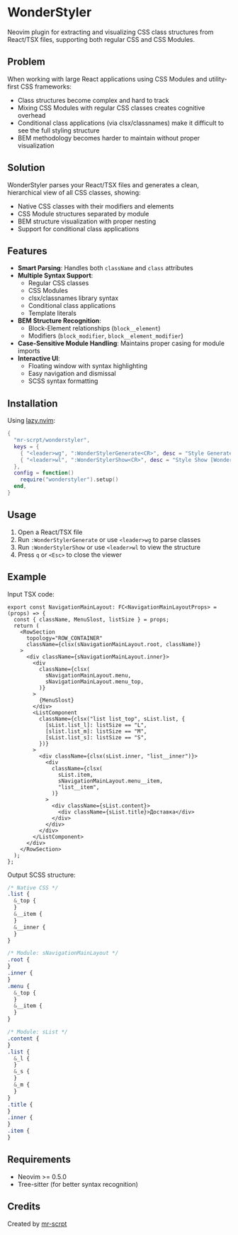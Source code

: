 # WonderStyler

Neovim plugin for extracting and visualizing CSS class structures from React/TSX files, supporting both regular CSS and CSS Modules.

## Problem

When working with large React applications using CSS Modules and utility-first CSS frameworks:

- Class structures become complex and hard to track
- Mixing CSS Modules with regular CSS classes creates cognitive overhead
- Conditional class applications (via clsx/classnames) make it difficult to see the full styling structure
- BEM methodology becomes harder to maintain without proper visualization

## Solution

WonderStyler parses your React/TSX files and generates a clean, hierarchical view of all CSS classes, showing:

- Native CSS classes with their modifiers and elements
- CSS Module structures separated by module
- BEM structure visualization with proper nesting
- Support for conditional class applications

## Features

- **Smart Parsing**: Handles both `className` and `class` attributes
- **Multiple Syntax Support**:
  - Regular CSS classes
  - CSS Modules
  - clsx/classnames library syntax
  - Conditional class applications
  - Template literals
- **BEM Structure Recognition**:
  - Block-Element relationships (`block__element`)
  - Modifiers (`block_modifier`, `block__element_modifier`)
- **Case-Sensitive Module Handling**: Maintains proper casing for module imports
- **Interactive UI**:
  - Floating window with syntax highlighting
  - Easy navigation and dismissal
  - SCSS syntax formatting

## Installation

Using [lazy.nvim](https://github.com/folke/lazy.nvim):

```lua
{
  "mr-scrpt/wonderstyler",
  keys = {
    { "<leader>wg", ":WonderStylerGenerate<CR>", desc = "Style Generate [Wonderstyler]" },
    { "<leader>wl", ":WonderStylerShow<CR>", desc = "Style Show [Wonderstyler]" },
  },
  config = function()
    require("wonderstyler").setup()
  end,
}
```

## Usage

1. Open a React/TSX file
2. Run `:WonderStylerGenerate` or use `<leader>wg` to parse classes
3. Run `:WonderStylerShow` or use `<leader>wl` to view the structure
4. Press `q` or `<Esc>` to close the viewer

## Example

Input TSX code:

```tsx
export const NavigationMainLayout: FC<NavigationMainLayoutProps> = (props) => {
  const { className, MenuSlost, listSize } = props;
  return (
    <RowSection
      topology="ROW_CONTAINER"
      className={clsx(sNavigationMainLayout.root, className)}
    >
      <div className={sNavigationMainLayout.inner}>
        <div
          className={clsx(
            sNavigationMainLayout.menu,
            sNavigationMainLayout.menu_top,
          )}
        >
          {MenuSlost}
        </div>
        <ListComponent
          className={clsx("list list_top", sList.list, {
            [sList.list_l]: listSize == "L",
            [slist.list_m]: listSize == "M",
            [sList.list_s]: listSize == "S",
          })}
        >
          <div className={clsx(sList.inner, "list__inner")}>
            <div
              className={clsx(
                sList.item,
                sNavigationMainLayout.menu__item,
                "list__item",
              )}
            >
              <div className={sList.content}>
                <div className={sList.title}>Доставка</div>
              </div>
            </div>
          </div>
        </ListComponent>
      </div>
    </RowSection>
  );
};
```

Output SCSS structure:

```scss
/* Native CSS */
.list {
  &_top {
  }
  &__item {
  }
  &__inner {
  }
}

/* Module: sNavigationMainLayout */
.root {
}
.inner {
}
.menu {
  &_top {
  }
  &__item {
  }
}

/* Module: sList */
.content {
}
.list {
  &_l {
  }
  &_s {
  }
  &_m {
  }
}
.title {
}
.inner {
}
.item {
}
```

## Requirements

- Neovim >= 0.5.0
- Tree-sitter (for better syntax recognition)

## Credits

Created by [mr-scrpt](https://github.com/mr-scrpt)
